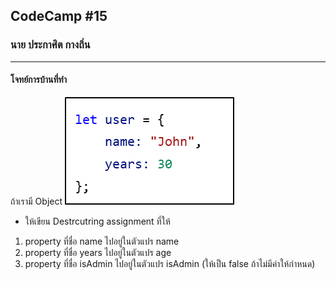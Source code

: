 ## CodeCamp #15

### นาย ประกาศิต กางถิ่น

---

#### โจทย์การบ้านที่ทำ

ถ้าเรามี Object
![Alt text](image.png)

- ให้เขียน Destrcutring assignment ที่ให้

1. property ที่ชื่อ name ไปอยู่ในตัวแปร name
2. property ที่ชื่อ years ไปอยู่ในตัวแปร age
3. property ที่ชื่อ isAdmin ไปอยู่ในตัวแปร isAdmin (ให้เป็น false ถ้าไม่มีค่าให้กำหนด)
